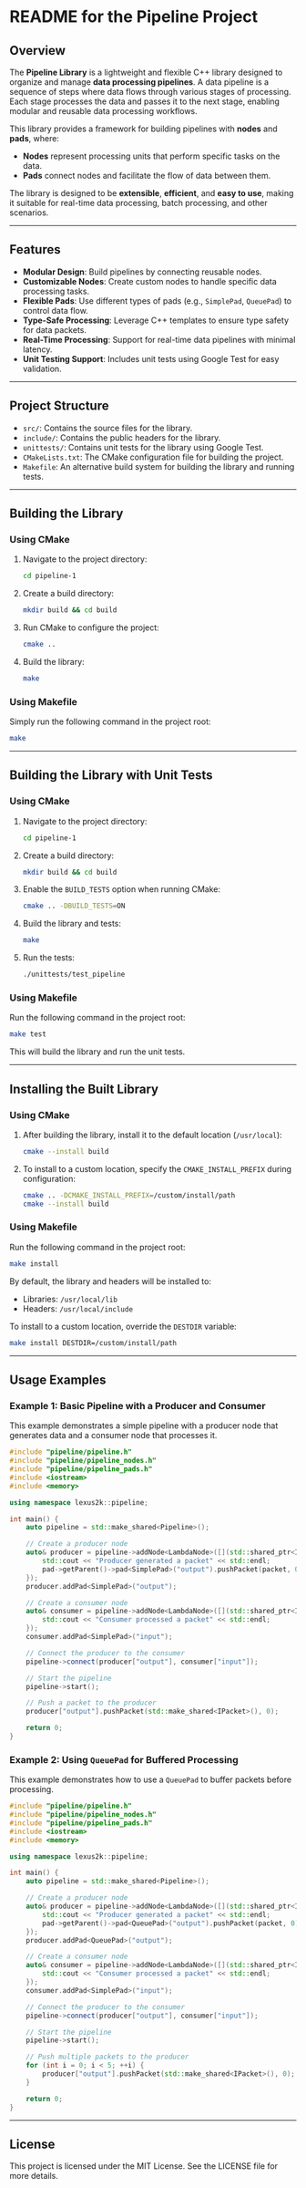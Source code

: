 # README for the Pipeline Project

## Overview

The **Pipeline Library** is a lightweight and flexible C++ library designed to organize and manage **data processing pipelines**. A data pipeline is a sequence of steps where data flows through various stages of processing. Each stage processes the data and passes it to the next stage, enabling modular and reusable data processing workflows.

This library provides a framework for building pipelines with **nodes** and **pads**, where:
- **Nodes** represent processing units that perform specific tasks on the data.
- **Pads** connect nodes and facilitate the flow of data between them.

The library is designed to be **extensible**, **efficient**, and **easy to use**, making it suitable for real-time data processing, batch processing, and other scenarios.

---

## Features

- **Modular Design**: Build pipelines by connecting reusable nodes.
- **Customizable Nodes**: Create custom nodes to handle specific data processing tasks.
- **Flexible Pads**: Use different types of pads (e.g., `SimplePad`, `QueuePad`) to control data flow.
- **Type-Safe Processing**: Leverage C++ templates to ensure type safety for data packets.
- **Real-Time Processing**: Support for real-time data pipelines with minimal latency.
- **Unit Testing Support**: Includes unit tests using Google Test for easy validation.

---

## Project Structure

- `src/`: Contains the source files for the library.
- `include/`: Contains the public headers for the library.
- `unittests/`: Contains unit tests for the library using Google Test.
- `CMakeLists.txt`: The CMake configuration file for building the project.
- `Makefile`: An alternative build system for building the library and running tests.

---

## Building the Library

### Using CMake
1. Navigate to the project directory:
   ```bash
   cd pipeline-1
   ```
2. Create a build directory:
   ```bash
   mkdir build && cd build
   ```
3. Run CMake to configure the project:
   ```bash
   cmake ..
   ```
4. Build the library:
   ```bash
   make
   ```

### Using Makefile
Simply run the following command in the project root:
```bash
make
```

---

## Building the Library with Unit Tests

### Using CMake
1. Navigate to the project directory:
   ```bash
   cd pipeline-1
   ```
2. Create a build directory:
   ```bash
   mkdir build && cd build
   ```
3. Enable the `BUILD_TESTS` option when running CMake:
   ```bash
   cmake .. -DBUILD_TESTS=ON
   ```
4. Build the library and tests:
   ```bash
   make
   ```
5. Run the tests:
   ```bash
   ./unittests/test_pipeline
   ```

### Using Makefile
Run the following command in the project root:
```bash
make test
```

This will build the library and run the unit tests.

---

## Installing the Built Library

### Using CMake
1. After building the library, install it to the default location (`/usr/local`):
   ```bash
   cmake --install build
   ```
2. To install to a custom location, specify the `CMAKE_INSTALL_PREFIX` during configuration:
   ```bash
   cmake .. -DCMAKE_INSTALL_PREFIX=/custom/install/path
   cmake --install build
   ```

### Using Makefile
Run the following command in the project root:
```bash
make install
```

By default, the library and headers will be installed to:
- Libraries: `/usr/local/lib`
- Headers: `/usr/local/include`

To install to a custom location, override the `DESTDIR` variable:
```bash
make install DESTDIR=/custom/install/path
```

---

## Usage Examples

### Example 1: Basic Pipeline with a Producer and Consumer

This example demonstrates a simple pipeline with a producer node that generates data and a consumer node that processes it.

```cpp
#include "pipeline/pipeline.h"
#include "pipeline/pipeline_nodes.h"
#include "pipeline/pipeline_pads.h"
#include <iostream>
#include <memory>

using namespace lexus2k::pipeline;

int main() {
    auto pipeline = std::make_shared<Pipeline>();

    // Create a producer node
    auto& producer = pipeline->addNode<LambdaNode>([](std::shared_ptr<IPacket> packet, IPad* pad) {
        std::cout << "Producer generated a packet" << std::endl;
        pad->getParent()->pad<SimplePad>("output").pushPacket(packet, 0);
    });
    producer.addPad<SimplePad>("output");

    // Create a consumer node
    auto& consumer = pipeline->addNode<LambdaNode>([](std::shared_ptr<IPacket> packet, IPad* pad) {
        std::cout << "Consumer processed a packet" << std::endl;
    });
    consumer.addPad<SimplePad>("input");

    // Connect the producer to the consumer
    pipeline->connect(producer["output"], consumer["input"]);

    // Start the pipeline
    pipeline->start();

    // Push a packet to the producer
    producer["output"].pushPacket(std::make_shared<IPacket>(), 0);

    return 0;
}
```

### Example 2: Using `QueuePad` for Buffered Processing

This example demonstrates how to use a `QueuePad` to buffer packets before processing.

```cpp
#include "pipeline/pipeline.h"
#include "pipeline/pipeline_nodes.h"
#include "pipeline/pipeline_pads.h"
#include <iostream>
#include <memory>

using namespace lexus2k::pipeline;

int main() {
    auto pipeline = std::make_shared<Pipeline>();

    // Create a producer node
    auto& producer = pipeline->addNode<LambdaNode>([](std::shared_ptr<IPacket> packet, IPad* pad) {
        std::cout << "Producer generated a packet" << std::endl;
        pad->getParent()->pad<QueuePad>("output").pushPacket(packet, 0);
    });
    producer.addPad<QueuePad>("output");

    // Create a consumer node
    auto& consumer = pipeline->addNode<LambdaNode>([](std::shared_ptr<IPacket> packet, IPad* pad) {
        std::cout << "Consumer processed a packet" << std::endl;
    });
    consumer.addPad<SimplePad>("input");

    // Connect the producer to the consumer
    pipeline->connect(producer["output"], consumer["input"]);

    // Start the pipeline
    pipeline->start();

    // Push multiple packets to the producer
    for (int i = 0; i < 5; ++i) {
        producer["output"].pushPacket(std::make_shared<IPacket>(), 0);
    }

    return 0;
}
```

---

## License

This project is licensed under the MIT License. See the LICENSE file for more details.
